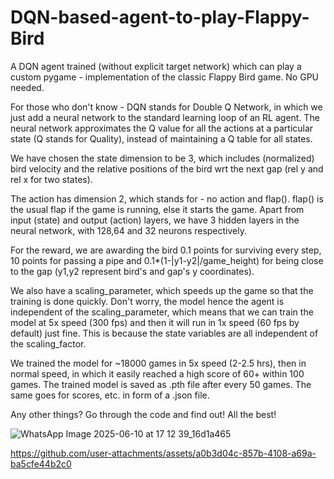 # DQN-based-agent-to-play-Flappy-Bird
A DQN agent trained (without explicit target network) which can play a custom pygame - implementation of the classic Flappy Bird game. No GPU needed. 

For those who don't know - DQN stands for Double Q Network, in which we just add a neural network to the standard learning loop of an RL agent. The neural network approximates the Q value for all the actions at a particular state (Q stands for Quality), instead of maintaining a Q table for all states. 

We have chosen the state dimension to be 3, which includes (normalized) bird velocity and the relative positions of the bird wrt the next gap (rel y and rel x for two states).

The action has dimension 2, which stands for - no action and flap(). flap() is the usual flap if the game is running, else it starts the game. 
Apart from input (state) and output (action) layers, we have 3 hidden layers in the neural network, with 128,64 and 32 neurons respectively. 

For the reward, we are awarding the bird 0.1 points for surviving every step, 10 points for passing a pipe and 0.1*(1-|y1-y2|/game_height) for being close to the gap (y1,y2 represent bird's and gap's y coordinates).

We also have a scaling_parameter, which speeds up the game so that the training is done quickly. Don't worry, the model hence the agent is independent of the scaling_parameter, which means that we can train the model at 5x speed (300 fps) and then it will run in 1x speed (60 fps by default) just fine. This is because the state variables are all independent of the scaling_factor. 

We trained the model for ~18000 games in 5x speed (2-2.5 hrs), then in normal speed, in which it easily reached a high score of 60+ within 100 games. 
The trained model is saved as .pth file after every 50 games. The same goes for scores, etc. in form of a .json file. 

Any other things? Go through the code and find out! All the best!

![WhatsApp Image 2025-06-10 at 17 12 39_16d1a465](https://github.com/user-attachments/assets/845ac001-3a19-4c27-ba8e-8f245b380c49)



https://github.com/user-attachments/assets/a0b3d04c-857b-4108-a69a-ba5cfe44b2c0


